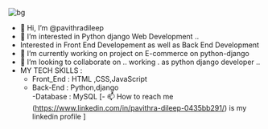 ![bg](https://github.com/pavithradileep/pavithradileep/assets/137876673/0bf8fef9-3b92-4df5-a66c-195b2e435298)

- 👋 Hi, I’m @pavithradileep
- 👀 I’m interested in  Python django Web Development ..
- Interested in Front End Developement as  well as Back End Development 
- 🌱 I’m currently  working on project on  E-commerce on python-django
-  💞️ I’m looking to collaborate on .. working .  as python django  developer ..
- MY TECH  SKILLS :
  - Front_End : HTML ,CSS,JavaScript  
  - Back-End :  Python,django   
  -Database :  MySQL
 [- 📫 How to reach me
(https://www.linkedin.com/in/pavithra-dileep-0435bb291/)
      is my linkedin profile ]

